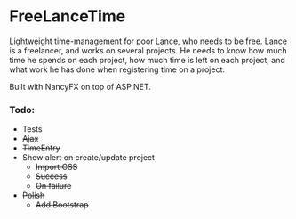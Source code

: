 # FreeLanceTime
Lightweight time-management for poor Lance, who needs to be free.
Lance is a freelancer, and works on several projects. He needs to know how much time he spends on each project, how much time is left on each project, and what work he has done when registering time on a project.

Built with NancyFX on top of ASP.NET.

### Todo:
* Tests
* ~~Ajax~~
* ~~TimeEntry~~
* ~~Show alert on create/update project~~
  * ~~Import CSS~~
  * ~~Success~~
  * ~~On failure~~
* ~~Polish~~
  * ~~Add Bootstrap~~